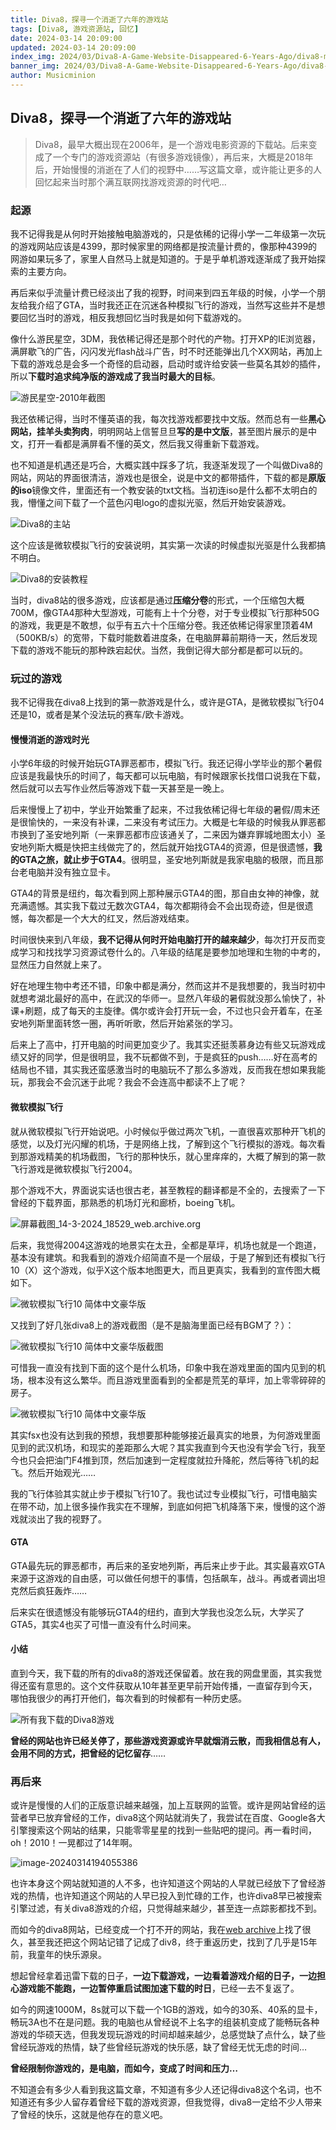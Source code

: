 ```yaml
---
title: Diva8，探寻一个消逝了六年的游戏站
tags: [Diva8, 游戏资源站, 回忆]
date: 2024-03-14 20:09:00
updated: 2024-03-14 20:09:00
index_img: 2024/03/Diva8-A-Game-Website-Disappeared-6-Years-Ago/diva8-main.png
banner_img: 2024/03/Diva8-A-Game-Website-Disappeared-6-Years-Ago/diva8-main.png
author: Musicminion
---
```


## Diva8，探寻一个消逝了六年的游戏站

> Diva8，最早大概出现在2006年，是一个游戏电影资源的下载站。后来变成了一个专门的游戏资源站（有很多游戏镜像），再后来，大概是2018年后，开始慢慢的消逝在了人们的视野中……写这篇文章，或许能让更多的人回忆起来当时那个满互联网找游戏资源的时代吧…

### 起源

我不记得我是从何时开始接触电脑游戏的，只是依稀的记得小学一二年级第一次玩的游戏网站应该是4399，那时候家里的网络都是按流量计费的，像那种4399的网游如果玩多了，家里人自然马上就是知道的。于是乎单机游戏逐渐成了我开始探索的主要方向。

再后来似乎流量计费已经淡出了我的视野，时间来到四五年级的时候，小学一个朋友给我介绍了GTA，当时我还正在沉迷各种模拟飞行的游戏，当然写这些并不是想要回忆当时的游戏，相反我想回忆当时我是如何下载游戏的。

像什么游民星空，3DM，我依稀记得还是那个时代的产物。打开XP的IE浏览器，满屏歇飞的广告，闪闪发光flash战斗广告，时不时还能弹出几个XX网站，再加上下载的游戏总是会多一个奇怪的启动器，启动时或许给安装一些莫名其妙的插件，所以**下载时追求纯净版的游戏成了我当时最大的目标**。

![游民星空-2010年截图](./gamersky-2010.png)

我还依稀记得，当时不懂英语的我，每次找游戏都要找中文版。然而总有一些**黑心网站，挂羊头卖狗肉**，明明网站上信誓旦旦**写的是中文版**，甚至图片展示的是中文，打开一看都是满屏看不懂的英文，然后我又得重新下载游戏。

也不知道是机遇还是巧合，大概实践中踩多了坑，我逐渐发现了一个叫做Diva8的网站，网站的界面很清洁，游戏也是很全，说是中文的都带插件，下载的都是**原版的iso**镜像文件，里面还有一个教安装的txt文档。当初连iso是什么都不太明白的我，懵懂之间下载了一个蓝色闪电logo的虚拟光驱，然后开始安装游戏。

![Diva8的主站](./diva8-main.png)

这个应该是微软模拟飞行的安装说明，其实第一次读的时候虚拟光驱是什么我都搞不明白。

![Diva8的安装教程](./Readme-diva8.png)

当时，diva8站的很多游戏，应该都是通过**压缩分卷**的形式，一个压缩包大概700M，像GTA4那种大型游戏，可能有上十个分卷，对于专业模拟飞行那种50G的游戏，我更是不敢想，似乎有五六十个压缩分卷。我还依稀记得家里顶着4M（500KB/s）的宽带，下载时能数着进度条，在电脑屏幕前期待一天，然后发现下载的游戏不能玩的那种跌宕起伏。当然，我倒记得大部分都是都可以玩的。

### 玩过的游戏

我不记得我在diva8上找到的第一款游戏是什么，或许是GTA，是微软模拟飞行04还是10，或者是某个没法玩的赛车/欧卡游戏。

#### 慢慢消逝的游戏时光

小学6年级的时候开始玩GTA罪恶都市，模拟飞行。我还记得小学毕业的那个暑假应该是我最快乐的时间了，每天都可以玩电脑，有时候跟家长找借口说我在下载，然后就可以去写作业然后等游戏下载一天甚至是一晚上。

后来慢慢上了初中，学业开始繁重了起来，不过我依稀记得七年级的暑假/周末还是很愉快的，一来没有补课，二来没有考试压力。大概是七年级的时候我从罪恶都市换到了圣安地列斯（一来罪恶都市应该通关了，二来因为嫌弃罪城地图太小）圣安地列斯大概是快把主线做完了的，然后就开始找GTA4的资源，但是很遗憾，**我的GTA之旅，就止步于GTA4**。很明显，圣安地列斯就是我家电脑的极限，而且那台老电脑并没有独立显卡。

GTA4的背景是纽约，每次看到网上那种展示GTA4的图，那自由女神的神像，就充满遗憾。其实我下载过无数次GTA4，每次都期待会不会出现奇迹，但是很遗憾，每次都是一个大大的红叉，然后游戏结束。

时间很快来到八年级，**我不记得从何时开始电脑打开的越来越少**，每次打开反而变成学习和找找学习资源试卷什么的。八年级的结尾是要参加地理和生物的中考的，显然压力自然就上来了。

好在地理生物中考还不错，印象中都是满分，然而这并不是我想要的，我当时初中就想考湖北最好的高中，在武汉的华师一。显然八年级的暑假就没那么愉快了，补课+刷题，成了每天的主旋律。偶尔或许会打开玩一会，不过也只会开着车，在圣安地列斯里面转悠一圈，再听听歌，然后开始紧张的学习。

后来上了高中，打开电脑的时间更加变少了。我其实还挺羡慕身边有些又玩游戏成绩又好的同学，但是很明显，我不玩都做不到，于是疯狂的push……好在高考的结局也不错，其实我还蛮感激当时的电脑玩不了那么多游戏，反而我在想如果我能玩，那我会不会沉迷于此呢？我会不会连高中都读不上了呢？

#### 微软模拟飞行

就从微软模拟飞行开始说吧。小时候似乎做过两次飞机，一直很喜欢那种开飞机的感觉，以及灯光闪耀的机场，于是网络上找，了解到这个飞行模拟的游戏。每次看到那游戏精美的机场截图，飞行的那种快乐，就心里痒痒的，大概了解到的第一款飞行游戏是微软模拟飞行2004。

那个游戏不大，界面说实话也很古老，甚至教程的翻译都是不全的，去搜索了一下曾经的下载界面，那熟悉的机场灯光和廊桥，boeing飞机。

![屏幕截图_14-3-2024_18529_web.archive.org](./fs-2004.jpeg)

后来，我觉得2004这游戏的地景实在太丑，全都是草坪，机场也就是一个跑道，基本没有建筑。和我看到的游戏介绍简直不是一个层级，于是了解到还有模拟飞行10（X）这个游戏，似乎X这个版本地图更大，而且更真实，我看到的宣传图大概如下。

![微软模拟飞行10 简体中文豪华版](./MicrosoftFlightSimulatorXDeluxe.jpg)

又找到了好几张diva8上的游戏截图（是不是脑海里面已经有BGM了？）：

![微软模拟飞行10 简体中文豪华版截图](./fsx-01.jpg)

可惜我一直没有找到下面的这个是什么机场，印象中我在游戏里面的国内见到的机场，根本没有这么繁华。而且游戏里面看到的全都是荒芜的草坪，加上零零碎碎的房子。

![微软模拟飞行10 简体中文豪华版](./fsx-02.jpg)

其实fsx也没有达到我的预想，我想要那种能够接近最真实的地景，为何游戏里面见到的武汉机场，和现实的差距那么大呢？其实我直到今天也没有学会飞行，我至今也只会把油门F4推到顶，然后加速到一定程度就拉升降舵，然后等待飞机的起飞。然后开始观光……

我的飞行体验其实就止步于模拟飞行10了。我也试过专业模拟飞行，可惜电脑实在带不动，加上很多操作我实在不理解，到底如何把飞机降落下来，慢慢的这个游戏就淡出了我的视野了。

#### GTA

GTA最先玩的罪恶都市，再后来的圣安地列斯，再后来止步于此。其实最喜欢GTA来源于这游戏的自由感，可以做任何想干的事情，包括飙车，战斗。再或者调出坦克然后疯狂轰炸……

后来实在很遗憾没有能够玩GTA4的纽约，直到大学我也没怎么玩，大学买了GTA5，其实4也买了可惜一直没有什么时间来。

#### 小结

直到今天，我下载的所有的diva8的游戏还保留着。放在我的网盘里面，其实我觉得还蛮有意思的。这个文件获取从10年甚至更早前开始传播，一直留存到今天，哪怕我很少的再打开他们，每次看到的时候都有一种历史感。

![所有我下载的Diva8游戏](./diva8-all-games.png)

**曾经的网站也许已经关停了，那些游戏资源或许早就烟消云散，而我相信总有人，会用不同的方式，把曾经的记忆留存**……

### 再后来

或许是慢慢的人们的正版意识越来越强，加上互联网的监管。或许是网站曾经的运营者早已放弃曾经的工作，diva8这个网站就消失了，我尝试在百度、Google各大引擎搜索这个网站的结果，只能零零星星的找到一些贴吧的提问。再一看时间，oh！2010！一晃都过了14年啊。

![image-20240314194055386](./tieba-diva8.png)

也许本身这个网站就知道的人不多，也许知道这个网站的人早就已经放下了曾经游戏的热情，也许知道这个网站的人早已投入到忙碌的工作，也许diva8早已被搜索引擎过滤，有关diva8游戏的介绍，只觉得越来越少，甚至连一点踪影都找不到。

而如今的diva8网站，已经变成一个打不开的网站，我在[web archive](https://web.archive.org/)上找了很久，甚至我还把这个网站记错了记成了div8，终于重返历史，找到了几乎是15年前，我童年的快乐源泉。

想起曾经拿着迅雷下载的日子，**一边下载游戏，一边看着游戏介绍的日子，一边担心游戏能不能跑，一边暂停重启试图加速下载的时日**，已经一去不复返了。

如今的网速1000M，8s就可以下载一个1GB的游戏，如今的30系、40系的显卡，畅玩3A也不在是问题。我的电脑也从曾经说不上名字的组装机变成了能畅玩各种游戏的华硕天选，但我发现玩游戏的时间却越来越少，总感觉缺了点什么，缺了些曾经玩游戏的热情，缺了些曾经玩游戏的快乐感，缺了曾经无忧无虑的时间…

**曾经限制你游戏的，是电脑，而如今，变成了时间和压力…**

不知道会有多少人看到我这篇文章，不知道有多少人还记得diva8这个名词，也不知道还有多少人留存着曾经下载的游戏资源，但我觉得，diva8一定给不少人带来了曾经的快乐，这就是他存在的意义吧。











